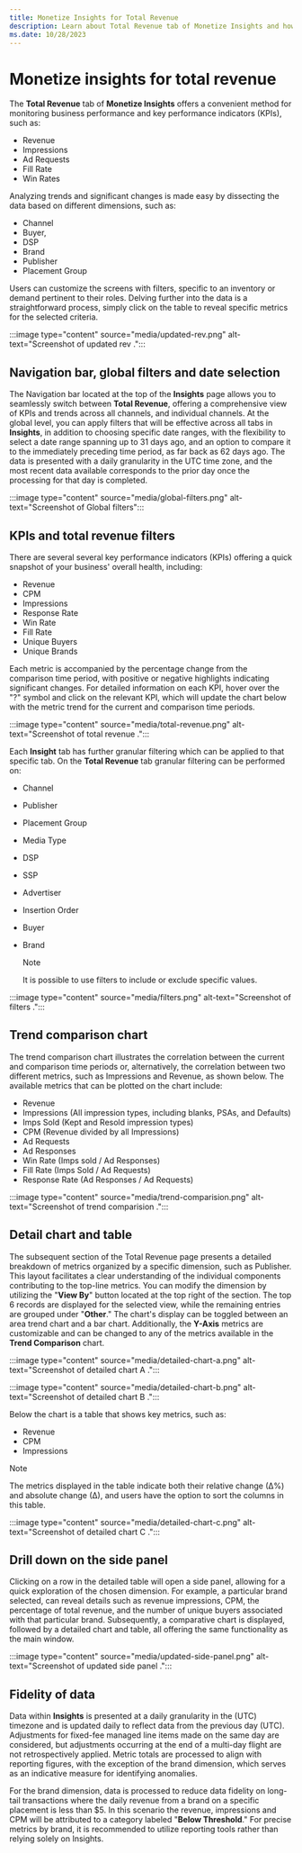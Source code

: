 ```yaml
---
title: Monetize Insights for Total Revenue
description: Learn about Total Revenue tab of Monetize Insights and how you can use it to monitor business performance and key performance indicators (KPIs).  
ms.date: 10/28/2023
---
```



# Monetize insights for total revenue

The **Total Revenue** tab of
**Monetize Insights** offers a
convenient method for monitoring business performance and key
performance indicators (KPIs), such as:

- Revenue
- Impressions
- Ad Requests
- Fill Rate
- Win Rates

Analyzing trends and significant changes is made easy by dissecting the
data based on different dimensions, such as:

- Channel
- Buyer,
- DSP
- Brand
- Publisher
- Placement Group

Users can customize the screens with filters, specific to an inventory
or demand pertinent to their roles. Delving further into the data is a
straightforward process, simply click on the table to reveal specific
metrics for the selected criteria.

:::image type="content" source="media/updated-rev.png" alt-text="Screenshot of updated rev .":::

## Navigation bar, global filters and date selection

The Navigation bar located at the top of the
**Insights** page allows you to
seamlessly switch between **Total
Revenue**, offering a comprehensive view of KPIs and trends across
all channels, and individual channels. At the global level, you can
apply filters that will be effective across all tabs in
**Insights**, in addition to choosing
specific date ranges, with the flexibility to select a date range
spanning up to 31 days ago, and an option to compare it to the
immediately preceding time period, as far back as 62 days ago. The data
is presented with a daily granularity in the UTC time zone, and the most
recent data available corresponds to the prior day once the processing
for that day is completed.

:::image type="content" source="media/global-filters.png" alt-text="Screenshot of Global filters":::

## KPIs and total revenue filters

There are several several key performance indicators (KPIs) offering a
quick snapshot of your business' overall health, including:

- Revenue
- CPM
- Impressions
- Response Rate
- Win Rate
- Fill Rate
- Unique Buyers
- Unique Brands

Each metric is accompanied by the percentage change from the comparison
time period, with positive or negative highlights indicating significant
changes. For detailed information on each KPI, hover over the
"?" symbol and click on the relevant
KPI, which will update the chart below with the metric trend for the
current and comparison time periods.

:::image type="content" source="media/total-revenue.png" alt-text="Screenshot of total revenue .":::

Each **Insight** tab has further
granular filtering which can be applied to that specific tab. On the
**Total Revenue** tab granular filtering
can be performed on:

- Channel
- Publisher
- Placement Group
- Media Type
- DSP
- SSP
- Advertiser
- Insertion Order
- Buyer
- Brand
  
  > [!NOTE]
  > It is possible to use filters to include or exclude specific values.

:::image type="content" source="media/filters.png" alt-text="Screenshot of filters .":::

## Trend comparison chart

The trend comparison chart illustrates the correlation between the
current and comparison time periods or, alternatively, the correlation
between two different metrics, such as Impressions and Revenue, as shown
below. The available metrics that can be plotted on the chart include:

- Revenue
- Impressions (All impression types, including blanks, PSAs, and
  Defaults)
- Imps Sold (Kept and Resold impression types)
- CPM (Revenue divided by all Impressions)
- Ad Requests
- Ad Responses
- Win Rate (Imps sold / Ad Responses)
- Fill Rate (Imps Sold / Ad Requests)
- Response Rate (Ad Responses / Ad Requests)

:::image type="content" source="media/trend-comparision.png" alt-text="Screenshot of trend comparision .":::

## Detail chart and table

The subsequent section of the Total Revenue page presents a detailed
breakdown of metrics organized by a specific dimension, such as
Publisher. This layout facilitates a clear understanding of the
individual components contributing to the top-line metrics. You can
modify the dimension by utilizing the "**View
By**" button located at the top right of the section. The top 6
records are displayed for the selected view, while the remaining entries
are grouped under "**Other**." The
chart's display can be toggled between an area trend chart and a bar
chart. Additionally, the **Y-Axis** metrics are customizable and can be
changed to any of the metrics available in the
**Trend Comparison** chart.

:::image type="content" source="media/detailed-chart-a.png" alt-text="Screenshot of detailed chart A .":::

:::image type="content" source="media/detailed-chart-b.png" alt-text="Screenshot of detailed chart B .":::

Below the chart is a table that shows key metrics, such as:

- Revenue
- CPM
- Impressions
  
> [!NOTE]
> The metrics displayed in the table indicate both their relative change (∆%) and absolute change (∆), and users have the option to sort the columns in this table.

:::image type="content" source="media/detailed-chart-c.png" alt-text="Screenshot of detailed chart C .":::
  
## Drill down on the side panel

Clicking on a row in the detailed table will open a side panel, allowing
for a quick exploration of the chosen dimension. For example, a
particular brand selected, can reveal details such as revenue
impressions, CPM, the percentage of total revenue, and the number of
unique buyers associated with that particular brand. Subsequently, a
comparative chart is displayed, followed by a detailed chart and table,
all offering the same functionality as the main window.

:::image type="content" source="media/updated-side-panel.png" alt-text="Screenshot of updated side panel .":::

## Fidelity of data

Data within **Insights** is presented
at a daily granularity in the (UTC) timezone and is updated daily to
reflect data from the previous day (UTC). Adjustments for fixed-fee
managed line items made on the same day are considered, but adjustments
occurring at the end of a multi-day flight are not retrospectively
applied. Metric totals are processed to align with reporting figures,
with the exception of the brand dimension, which serves as an indicative
measure for identifying anomalies.

For the brand dimension, data is processed to reduce data fidelity on
long-tail transactions where the daily revenue from a brand on a
specific placement is less than $5. In this scenario the revenue,
impressions and CPM will be attributed to a category labeled
"**Below Threshold**." For precise
metrics by brand, it is recommended to utilize reporting tools rather
than relying solely on Insights.
